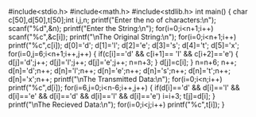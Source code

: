 #include<stdio.h>
#include<math.h>
#include<stdlib.h>
int main()
{
 char c[50],d[50],t[50];int i,j,n;
 printf("Enter the no of characters:\n");
 scanf("%d",&n);
 printf("Enter the String:\n");
 for(i=0;i<n+1;i++)
  scanf("%c",&c[i]);
 printf("\nThe Original String:\n");
 for(i=0;i<n+1;i++)
  printf("%c",c[i]);
 d[0]='d'; 
 d[1]='l'; 
 d[2]='e'; 
 d[3]='s'; 
 d[4]='t'; 
 d[5]='x'; 
 for(i=0,j=6;i<n+1;i++,j++)
 {
  if(c[i]=='d' && c[i+1]== 'l' && c[i+2]=='e')
  {
    d[j]='d';j++;
    d[j]='l';j++;
    d[j]='e';j++;
    n=n+3;
  }
  d[j]=c[i];
 }
 n=n+6;
 n++;
 d[n]='d';n++;
 d[n]='l';n++;
 d[n]='e';n++;
 d[n]='s';n++;
 d[n]='t';n++;
 d[n]='x';n++;
 printf("\nThe Transmitted Data:\n");
 for(i=0;i<n;i++)
  printf("%c",d[i]);
  for(i=6,j=0;i<n-6;i++,j++)
  {
   if(d[i]=='d' && d[i]=='l' && d[i]=='e' && d[i]=='d' && d[i]=='l' && d[i]=='e')
    i=i+3;
    t[j]=d[i];
  }
  printf("\nThe Recieved Data:\n");
  for(i=0;i<j;i++)
   printf("%c",t[i]);
}
